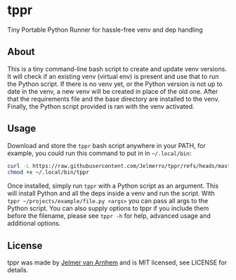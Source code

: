 tppr
====

Tiny Portable Python Runner for hassle-free venv and dep handling

## About

This is a tiny command-line bash script to create and update venv versions.
It will check if an existing venv (virtual env) is present and use that to run the Python script.
If there is no venv yet, or the Python version is not up to date in the venv,
a new venv will be created in place of the old one.
After that the requirements file and the base directory are installed to the venv.
Finally, the Python script provided is ran with the venv activated.

## Usage

Download and store the `tppr` bash script anywhere in your PATH,
for example, you could run this command to put in in `~/.local/bin`:

```bash
curl -L https://raw.githubusercontent.com/Jelmerro/tppr/refs/heads/master/tppr -o ~/.local/bin/tppr
chmod +x ~/.local/bin/tppr
```

Once installed, simply run `tppr` with a Python script as an argument.
This will install Python and all the deps inside a venv and run the script.
With `tppr ~/projects/example/file.py <args>` you can pass all args to the Python script.
You can also supply options to tppr if you include them before the filename,
please see `tppr -h` for help, advanced usage and additional options.

## License

tppr was made by [Jelmer van Arnhem](https://github.com/Jelmerro) and is MIT licensed, see LICENSE for details.
